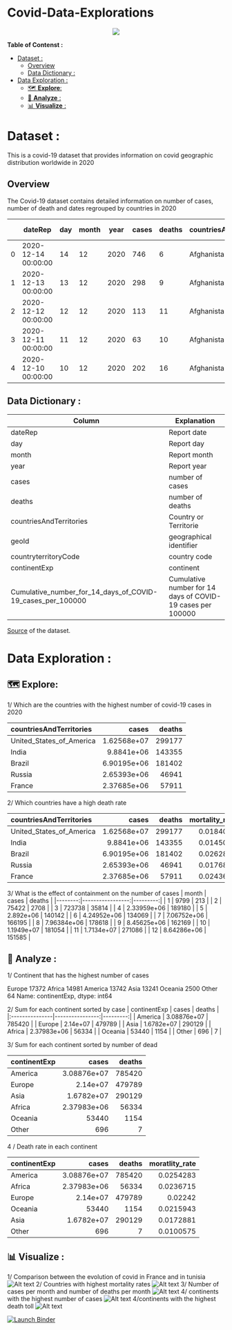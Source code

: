 # Covid-Data-Explorations

<p align="center">
  <img src="img/covid.jpg" />
</p>

**Table of Contenst :**

- [Dataset :](#dataset-)
  - [Overview](#overview)
  - [Data Dictionary :](#data-dictionary-)
- [Data Exploration :](#data-exploration-)
  - [🗺️ **Explore**:](#️-explore)
  - [🔎 **Analyze** :](#-analyze-)
  - [📊 **Visualize** :](#-visualize-)

# Dataset :

This is a covid-19 dataset that provides information on covid geographic distribution worldwide in 2020

## Overview

The Covid-19 dataset contains detailed information on number of cases, number of death and dates regrouped by countries in 2020

| | dateRep | day | month | year | cases | deaths | countriesAndTerritories | geoId | countryterritoryCode | popData2019 | continentExp | Cumulative_number_for_14_days_of_COVID-19_cases_per_100000 |
|---|--------------------|------|--------|-------|--------|---------|--------------------------|--------|-----------------------|--------------|---------------|-------------------------------------------------------------|
|0 | 2020-12-14 00:00:00 | 14 | 12 | 2020 | 746 | 6 | Afghanistan | AF | AFG | 3.80418e+07 | Asia | 9.01378 |
| 1 | 2020-12-13 00:00:00 | 13 | 12 | 2020 | 298 | 9 | Afghanistan | AF | AFG | 3.80418e+07 | Asia | 7.05278 |
| 2 | 2020-12-12 00:00:00 | 12 | 12 | 2020 | 113 | 11 | Afghanistan | AF | AFG | 3.80418e+07 | Asia | 6.86877 |
| 3 | 2020-12-11 00:00:00 | 11 | 12 | 2020 | 63 | 10 | Afghanistan | AF | AFG | 3.80418e+07 | Asia | 7.13427 |
| 4 | 2020-12-10 00:00:00 | 10 | 12 | 2020 | 202 | 16 | Afghanistan | AF | AFG | 3.80418e+07 | Asia | 6.96866 |

 ## Data Dictionary :
 | Column | Explanation                    |
| ------ | ------------------------------ |
| dateRep| Report date |
| day   | Report day                 |
| month    | Report month                         |
| year    | Report year           |
| cases | number of cases              |
| deaths | number of deaths                  |
| countriesAndTerritories   | Country or Territorie   |
| geoId    | geographical identifier  |
| countryterritoryCode  | country code               |
| continentExp   | continent          |
| Cumulative_number_for_14_days_of_COVID-19_cases_per_100000 | Cumulative number for 14 days of COVID-19 cases per 100000              |

[Source](https://www.ecdc.europa.eu/en/publications-data/download-todays-data-geographic-distribution-covid-19-cases-worldwide) of the dataset.

# Data Exploration : 
  ## 🗺️ **Explore**: 
 1/ Which are the countries with the highest number of covid-19 cases in 2020

  | countriesAndTerritories   |       cases |   deaths |
  |:--------------------------|------------:|---------:| 
  |United_States_of_America  | 1.62568e+07 |   299177 |
  | India                     | 9.8841e+06  |   143355 |
  | Brazil                    | 6.90195e+06 |   181402 |
  | Russia                    | 2.65393e+06 |    46941 |
  | France                    | 2.37685e+06 |    57911 |

  2/ Which countries have a high death rate

  | countriesAndTerritories   |       cases |   deaths |   mortality_rate |
  |:--------------------------|------------:|---------:|-----------------:|
  | United_States_of_America  | 1.62568e+07 |   299177 |        0.0184032 |
  | India                     | 9.8841e+06  |   143355 |        0.0145036 |
  | Brazil                    | 6.90195e+06 |   181402 |        0.0262827 |
  | Russia                    | 2.65393e+06 |    46941 |        0.0176874 |
  | France                    | 2.37685e+06 |    57911 |        0.0243646 |

 3/ What is the effect of containment on the number of cases
 |   month |            cases |   deaths |
 |--------:|-----------------:|---------:|
 |       1 |   9799           |      213 |
 |       2 |  75422           |     2708 |
 |       3 | 723738           |    35814 |
 |       4 |      2.33959e+06 |   189180 |
 |       5 |      2.892e+06   |   140142 |
 |       6 |      4.24952e+06 |   134069 |
 |       7 |      7.06752e+06 |   166195 |
 |       8 |      7.96384e+06 |   178618 |
 |       9 |      8.45625e+06 |   162169 |
 |      10 |      1.1949e+07  |   181054 |
 |      11 |      1.7134e+07  |   271086 |
 |      12 |      8.64286e+06 |   151585 |

  ## 🔎 **Analyze** :
 
 1/ Continent that has the highest number of cases

  Europe     17372
  Africa     14981
  America    13742
  Asia       13241
  Oceania     2500
  Other         64
  Name: continentExp, dtype: int64

2/ Sum for each continent sorted by case
  | continentExp   |           cases |   deaths |
  |:---------------|----------------:|---------:|
  | America        |     3.08876e+07 |   785420 |
  | Europe         |     2.14e+07    |   479789 |
  | Asia           |     1.6782e+07  |   290129 |
  | Africa         |     2.37983e+06 |    56334 |
  | Oceania        | 53440           |     1154 |
  | Other          |   696           |        7 |

  3/ Sum for each continent sorted by number of dead

  | continentExp   |           cases |   deaths |
  |:---------------|----------------:|---------:|
  | America        |     3.08876e+07 |   785420 |
  | Europe         |     2.14e+07    |   479789 |
  | Asia           |     1.6782e+07  |   290129 |
  | Africa         |     2.37983e+06 |    56334 |
  | Oceania        | 53440           |     1154 |
  | Other          |   696           |        7 |

  4 / Death rate in each continent

  | continentExp   |           cases |   deaths |   moratlity_rate |
  |:---------------|----------------:|---------:|-----------------:|
  | America        |     3.08876e+07 |   785420 |        0.0254283 |
  | Africa         |     2.37983e+06 |    56334 |        0.0236715 |
  | Europe         |     2.14e+07    |   479789 |        0.02242   |
  | Oceania        | 53440           |     1154 |        0.0215943 |
  | Asia           |     1.6782e+07  |   290129 |        0.0172881 |
  | Other          |   696           |        7 |        0.0100575 |
  ## 📊 **Visualize** : 
  
1/ Comparison between the evolution of covid in France and in tunisia
![Alt text](img/image-4.png)
2/ Countries with highest mortality rates
![Alt text](img/image-2.png)
3/ Number of cases per month and number of deaths per month 
![Alt text](img/image-3.png)
4/ continents with the highest number of cases
![Alt text](img/image-5.png)
4/continents with the highest death toll
![Alt text](img/image-6.png)

[![Launch Binder](https://mybinder.org/badge_logo.svg)](https://mybinder.org/v2/gh/bkines260/Covid-Data-Explorations/main?labpath=projet.ipynb)



 

